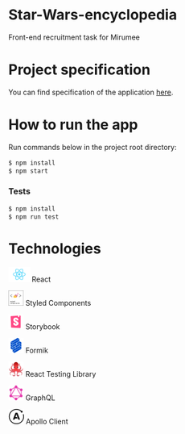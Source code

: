 # Star-Wars-encyclopedia

Front-end recruitment task for Mirumee

# Project specification

You can find specification of the application [here](https://www.notion.so/Front-end-candidates-ccfff44470de4075bd987b97a0b40ab5).

# How to run the app
Run commands below in the project root directory:
```shell
$ npm install
$ npm start
```

### Tests

```shell
$ npm install
$ npm run test
```

# Technologies

<p> <img src="./public/assets/react.png" height="30"> React </p>
<p> <img src="./public/assets/styled-components.png" height="30"> Styled Components </p>
<p> <img src="./public/assets/storybook.png" height="30"> Storybook </p>
<p> <img src="./public/assets/formik.png" height="30"> Formik </p>
<p> <img src="./public/assets/octopus.png" height="30"> React Testing Library </p>
<p> <img src="./public/assets/graphql.png" height="30"> GraphQL </p>
<p> <img src="./public/assets/apollo.svg" height="30"> Apollo Client </p>
